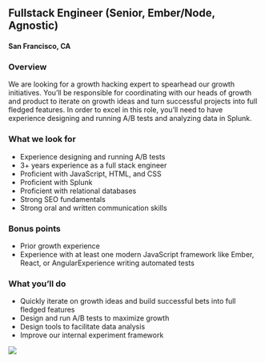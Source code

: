 ## Fullstack Engineer (Senior, Ember/Node, Agnostic)
#### San Francisco, CA

### Overview
We are looking for a growth hacking expert to spearhead our growth initiatives. You’ll be responsible for coordinating with our heads of growth and product to iterate on growth ideas and turn successful projects into full fledged features. In order to excel in this role, you’ll need to have experience designing and running A/B tests and analyzing data in Splunk.

### What we look for
+	Experience designing and running A/B tests
+	3+ years experience as a full stack engineer
+	Proficient with JavaScript, HTML, and CSS
+	Proficient with Splunk
+	Proficient with relational databases
+	Strong SEO fundamentals
+	Strong oral and written communication skills

### Bonus points
+	Prior growth experience
+	Experience with at least one modern JavaScript framework like Ember, React, or AngularExperience writing automated tests

### What you’ll do
+	Quickly iterate on growth ideas and build successful bets into full fledged features
+	Design and run A/B tests to maximize growth
+	Design tools to facilitate data analysis
+	Improve our internal experiment framework


[<img src='https://dabuttonfactory.com/button.png?t=Learn+More&f=Calibri-Bold&ts=24&tc=fff&hp=20&vp=8&c=5&bgt=unicolored&bgc=29aafe'>](https://letsrockit.co/jobs/tnvyea-growth-engineer-senior)
